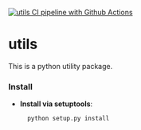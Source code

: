 [![utils CI pipeline with Github Actions](https://github.com/dexplorer/utils/actions/workflows/ci.yml/badge.svg)](https://github.com/dexplorer/utils/actions/workflows/ci.yml)

# utils

This is a python utility package.

### Install

- **Install via setuptools**:
  ```sh
    python setup.py install
  ```
